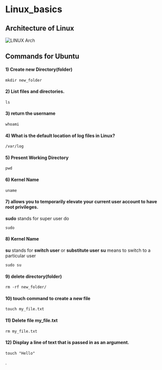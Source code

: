 # Linux_basics


## Architecture of Linux

![LINUX Arch](https://github.com/DhanashriSaner/Linux_basics/assets/88526990/15cf1244-facf-43e1-9706-dde2f62f7394)

## Commands for Ubuntu

#### 1) Create new Directory(folder)

```
mkdir new_folder
```
#### 2) List files and directories.

```
ls
```
#### 3) return the username

```
whoami
```
#### 4) What is the default location of log files in Linux? 

```
/var/log
```
#### 5) Present Working Directory 

```
pwd
```
#### 6) Kernel Name

```
uname
```
#### 7) allows you to temporarily elevate your current user account to have root privileges. 
**sudo** stands for super user do

```
sudo
```
#### 8) Kernel Name
**su** stands for **switch user** or **substitute user**
**su** means to switch to a particular user
```
sudo su
```
#### 9) delete directory(folder)

```
rm -rf new_folder/
```

#### 10) touch command to create a new file
```
touch my_file.txt
```
#### 11) Delete file my_file.txt

```
rm my_file.txt
```
#### 12) Display a line of text that is passed in as an argument.

```
touch "Hello"
```

.


